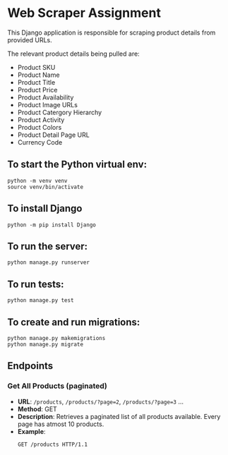 # Web Scraper Assignment

This Django application is responsible for scraping product details from provided URLs. 

The relevant product details being pulled are:
- Product SKU
- Product Name
- Product Title
- Product Price
- Product Availability
- Product Image URLs
- Product Catergory Hierarchy
- Product Activity
- Product Colors
- Product Detail Page URL
- Currency Code

## To start the Python virtual env:
    python -m venv venv
    source venv/bin/activate

## To install Django
    python -m pip install Django

## To run the server:
    python manage.py runserver   

## To run tests:
    python manage.py test 

## To create and run migrations:
    python manage.py makemigrations
    python manage.py migrate

## Endpoints

### Get All Products (paginated)
- **URL**: `/products`,  `/products/?page=2`, `/products/?page=3` ... 
- **Method**: GET
- **Description**: Retrieves a paginated list of all products available. Every page has atmost 10 products.
- **Example**: 
  ```http
  GET /products HTTP/1.1